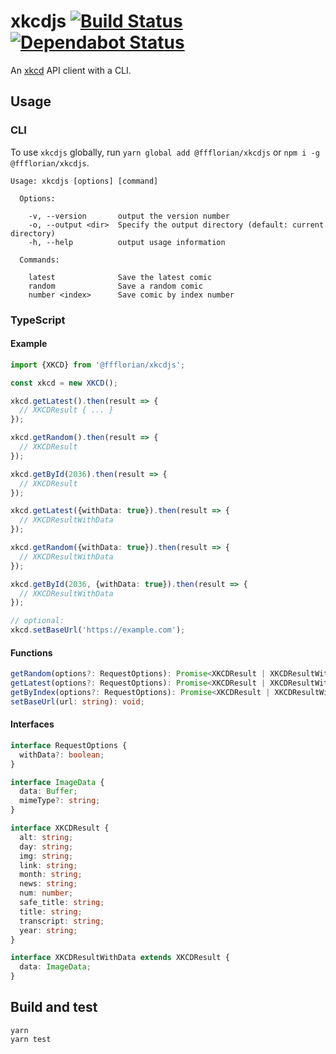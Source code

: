 # xkcdjs [![Build Status](https://api.travis-ci.org/ffflorian/xkcdjs.svg?branch=master)](https://travis-ci.org/ffflorian/xkcdjs/) [![Dependabot Status](https://api.dependabot.com/badges/status?host=github&repo=ffflorian/xkcdjs)](https://dependabot.com)

An [xkcd](https://xkcd.com) API client with a CLI.

## Usage

### CLI

To use `xkcdjs` globally, run `yarn global add @ffflorian/xkcdjs` or `npm i -g @ffflorian/xkcdjs`.

```
Usage: xkcdjs [options] [command]

  Options:

    -v, --version       output the version number
    -o, --output <dir>  Specify the output directory (default: current directory)
    -h, --help          output usage information

  Commands:

    latest              Save the latest comic
    random              Save a random comic
    number <index>      Save comic by index number
```

### TypeScript

#### Example

```ts
import {XKCD} from '@ffflorian/xkcdjs';

const xkcd = new XKCD();

xkcd.getLatest().then(result => {
  // XKCDResult { ... }
});

xkcd.getRandom().then(result => {
  // XKCDResult
});

xkcd.getById(2036).then(result => {
  // XKCDResult
});

xkcd.getLatest({withData: true}).then(result => {
  // XKCDResultWithData
});

xkcd.getRandom({withData: true}).then(result => {
  // XKCDResultWithData
});

xkcd.getById(2036, {withData: true}).then(result => {
  // XKCDResultWithData
});

// optional:
xkcd.setBaseUrl('https://example.com');
```

#### Functions

```ts
getRandom(options?: RequestOptions): Promise<XKCDResult | XKCDResultWithData>;
getLatest(options?: RequestOptions): Promise<XKCDResult | XKCDResultWithData>;
getByIndex(options?: RequestOptions): Promise<XKCDResult | XKCDResultWithData>;
setBaseUrl(url: string): void;
```

#### Interfaces

```ts
interface RequestOptions {
  withData?: boolean;
}

interface ImageData {
  data: Buffer;
  mimeType?: string;
}

interface XKCDResult {
  alt: string;
  day: string;
  img: string;
  link: string;
  month: string;
  news: string;
  num: number;
  safe_title: string;
  title: string;
  transcript: string;
  year: string;
}

interface XKCDResultWithData extends XKCDResult {
  data: ImageData;
}
```

## Build and test

```
yarn
yarn test
```
